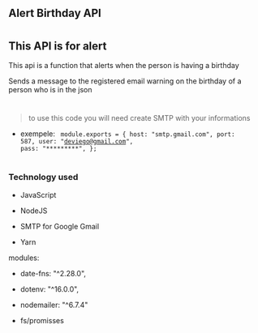 ## Alert Birthday API 
#
<h2> This API is for alert </h2>
<p>This api is a function that alerts when the person is having a birthday
</p>
<p>Sends a message to the registered email warning on the birthday of a person who is in the json</p >

#
 
 > to use this code you will need create SMTP with your informations
 - exempele: 
  <code> module.exports = {
      host: "smtp.gmail.com",
      port: 587,
      user: "deviego@gmail.com",
      pass: "*********",
    };</code>
    
#

<h3> Technology used</h3>

 - JavaScript

- NodeJS

- SMTP for Google Gmail

- Yarn

modules:

- date-fns: "^2.28.0",

- dotenv: "^16.0.0",

- nodemailer: "^6.7.4"

- fs/promisses

#

